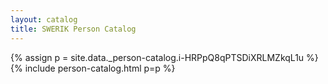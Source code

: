 ```yaml
---
layout: catalog
title: SWERIK Person Catalog
---
```

{% assign p = site.data._person-catalog.i-HRPpQ8qPTSDiXRLMZkqL1u %}
{% include person-catalog.html p=p %}

